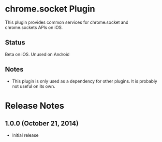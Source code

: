 # chrome.socket Plugin

This plugin provides common services for chrome.socket and chrome.sockets APIs on iOS.

## Status

Beta on iOS. Unused on Android

## Notes

* This plugin is only used as a dependency for other plugins. It is probably not useful on its own.

# Release Notes
## 1.0.0 (October 21, 2014)
- Initial release
